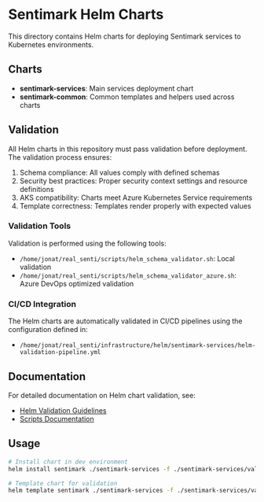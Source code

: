# Sentimark Helm Charts

This directory contains Helm charts for deploying Sentimark services to Kubernetes environments.

## Charts

- **sentimark-services**: Main services deployment chart
- **sentimark-common**: Common templates and helpers used across charts

## Validation

All Helm charts in this repository must pass validation before deployment. The validation process ensures:

1. Schema compliance: All values comply with defined schemas
2. Security best practices: Proper security context settings and resource definitions
3. AKS compatibility: Charts meet Azure Kubernetes Service requirements
4. Template correctness: Templates render properly with expected values

### Validation Tools

Validation is performed using the following tools:

- `/home/jonat/real_senti/scripts/helm_schema_validator.sh`: Local validation
- `/home/jonat/real_senti/scripts/helm_schema_validator_azure.sh`: Azure DevOps optimized validation

### CI/CD Integration

The Helm charts are automatically validated in CI/CD pipelines using the configuration defined in:
- `/home/jonat/real_senti/infrastructure/helm/sentimark-services/helm-validation-pipeline.yml`

## Documentation

For detailed documentation on Helm chart validation, see:

- [Helm Validation Guidelines](/home/jonat/real_senti/docs/validation/helm_validation.md)
- [Scripts Documentation](/home/jonat/real_senti/scripts/README_HELM_VALIDATION.md)

## Usage

```bash
# Install chart in dev environment
helm install sentimark ./sentimark-services -f ./sentimark-services/values-dev.yaml

# Template chart for validation
helm template sentimark ./sentimark-services -f ./sentimark-services/values-dev.yaml
```